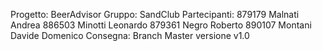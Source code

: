 Progetto: BeerAdvisor
Gruppo: SandClub
Partecipanti: 
879179  Malnati Andrea
886503 Minotti Leonardo
879361 Negro Roberto
890107 Montani Davide Domenico
Consegna: Branch Master versione v1.0
